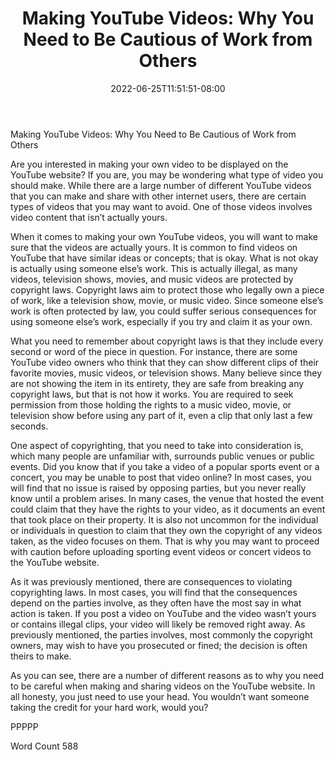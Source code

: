 ﻿---
title: "Making YouTube Videos:  Why You Need to Be Cautious of Work from Others"
date: 2022-06-25T11:51:51-08:00
description: "YouTube Tips for Web Success"
featured_image: "/images/YouTube.jpg"
tags: ["YouTube"]
---

Making YouTube Videos:  Why You Need to Be Cautious of Work from Others

Are you interested in making your own video to be displayed on the YouTube website?  If you are, you may be wondering what type of video you should make.  While there are a large number of different YouTube videos that you can make and share with other internet users, there are certain types of videos that you may want to avoid.  One of those videos involves video content that isn’t actually yours.

When it comes to making your own YouTube videos, you will want to make sure that the videos are actually yours.  It is common to find videos on YouTube that have similar ideas or concepts; that is okay.  What is not okay is actually using someone else’s work. This is actually illegal, as many videos, television shows, movies, and music videos are protected by copyright laws.  Copyright laws aim to protect those who legally own a piece of work, like a television show, movie, or music video.  Since someone else’s work is often protected by law, you could suffer serious consequences for using someone else’s work, especially if you try and claim it as your own.

What you need to remember about copyright laws is that they include every second or word of the piece in question. For instance, there are some YouTube video owners who think that they can show different clips of their favorite movies, music videos, or television shows. Many believe since they are not showing the item in its entirety, they are safe from breaking any copyright laws, but that is not how it works. You are required to seek permission from those holding the rights to a music video, movie, or television show before using any part of it, even a clip that only last a few seconds.

One aspect of copyrighting, that you need to take into consideration is, which many people are unfamiliar with, surrounds public venues or public events.  Did you know that if you take a video of a popular sports event or a concert, you may be unable to post that video online?  In most cases, you will find that no issue is raised by opposing parties, but you never really know until a problem arises. In many cases, the venue that hosted the event could claim that they have the rights to your video, as it documents an event that took place on their property.  It is also not uncommon for the individual or individuals in question to claim that they own the copyright of any videos taken, as the video focuses on them. That is why you may want to proceed with caution before uploading sporting event videos or concert videos to the YouTube website.

As it was previously mentioned, there are consequences to violating copyrighting laws.  In most cases, you will find that the consequences depend on the parties involve, as they often have the most say in what action is taken. If you post a video on YouTube and the video wasn’t yours or contains illegal clips, your video will likely be removed right away.  As previously mentioned, the parties involves, most commonly the copyright owners, may wish to have you prosecuted or fined; the decision is often theirs to make.  

As you can see, there are a number of different reasons as to why you need to be careful when making and sharing videos on the YouTube website.  In all honesty, you just need to use your head. You wouldn’t want someone taking the credit for your hard work, would you?

PPPPP

Word Count 588



